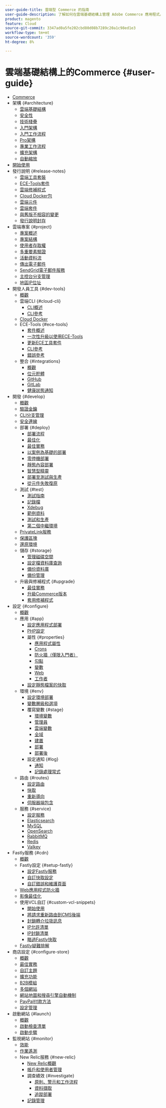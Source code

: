 ```yaml
---
user-guide-title: 雲端型 Commerce 的指南
user-guide-description: 了解如何在雲端基礎結構上管理 Adobe Commerce 應用程式。
product: magento
feature: Cloud
source-git-commit: 3347ad0a5fe202cbd80d08b7289c20a1c98ed1e3
workflow-type: tm+mt
source-wordcount: '359'
ht-degree: 8%

---
```



# 雲端基礎結構上的Commerce {#user-guide}

+ [Commerce](overview.md)
+ 架構 {#architecture}
   + [雲端基礎結構](architecture/cloud-architecture.md)
   + [安全性](architecture/security.md)
   + [技術棧疊](architecture/tech-stack.md)
   + [入門架構](architecture/starter-architecture.md)
   + [入門工作流程](architecture/starter-develop-deploy-workflow.md)
   + [Pro架構](architecture/pro-architecture.md)
   + [專業工作流程](architecture/pro-develop-deploy-workflow.md)
   + [擴充架構](architecture/scaled-architecture.md)
   + [自動縮放](architecture/autoscaling.md)
+ [開始使用](https://experienceleague.adobe.com/docs/commerce-on-cloud/start/overview.html)
+ 發行說明 {#release-notes}
   + [雲端工具套裝](release-notes/cloud-tools-suite.md)
   + [ECE-Tools套件](release-notes/ece-tools-package.md)
   + [雲端修補程式](release-notes/cloud-patches.md)
   + [Cloud Docker包](release-notes/cloud-docker.md)
   + [雲端元件](release-notes/cloud-components.md)
   + [雲端套件](release-notes/cloud-packages.md)
   + [與舊版不相容的變更](release-notes/backward-incompatible-changes.md)
   + [發行說明封存](release-notes/cloud-release-archive.md)
+ 雲端專案 {#project}
   + [專案概述](project/overview.md)
   + [專案結構](project/file-structure.md)
   + [使用者存取權](project/user-access.md)
   + [多重要素驗證](project/multi-factor-authentication.md)
   + [活動資料流](project/activity-stream.md)
   + [傳出電子郵件](project/outgoing-emails.md)
   + [SendGrid電子郵件服務](project/sendgrid.md)
   + [主控台分支管理](project/console-branches.md)
   + [地區IP位址](project/regional-ip-addresses.md)
+ 開發人員工具 {#dev-tools}
   + [概觀](dev-tools/overview.md)
   + 雲端CLI {#cloud-cli}
      + [CLI概述](dev-tools/cloud-cli-overview.md)
      + [CLI參考](dev-tools/cloud-cli-reference.md)
   + [Cloud Docker](dev-tools/cloud-docker.md)
   + ECE-Tools {#ece-tools}
      + [套件概述](dev-tools/package-overview.md)
      + [一次性升級以使用ECE-Tools](dev-tools/install-package.md)
      + [更新ECE工具套件](dev-tools/update-package.md)
      + [CLI參考](dev-tools/ece-tools-cli-reference.md)
      + [錯誤參考](dev-tools/error-reference.md)
   + 整合 {#integrations}
      + [概觀](integrations/overview.md)
      + [位元貯體](integrations/bitbucket.md)
      + [GitHub](integrations/github.md)
      + [GitLab](integrations/gitlab.md)
      + [健康狀態通知](integrations/health-notifications.md)
+ 開發 {#develop}
   + [概觀](development/overview.md)
   + [驗證金鑰](development/authentication-keys.md)
   + [CLI分支管理](development/cli-branches.md)
   + [安全連線](development/secure-connections.md)
   + 部署 {#deploy}
      + [部署流程](deploy/process.md)
      + [最佳化](deploy/optimization.md)
      + [最佳實務](deploy/best-practices.md)
      + [以案例為基礎的部署](deploy/scenario-based.md)
      + [零停機部署](deploy/reduce-downtime.md)
      + [靜態內容部署](deploy/static-content.md)
      + [智慧型精靈](deploy/smart-wizards.md)
      + [部署至測試與生產](deploy/staging-production.md)
      + [從元件失敗復原](deploy/recover-failed-deployment.md)
   + 測試 {#test}
      + [測試指南](test/guidance.md)
      + [記錄檔](test/log-locations.md)
      + [Xdebug](test/debug.md)
      + [範例資料](test/sample-data.md)
      + [測試和生產](test/staging-and-production.md)
      + [第二個中繼環境](test/second-staging.md)
   + [PrivateLink服務](development/privatelink-service.md)
   + [保護區塊](development/protective-block.md)
   + [還原環境](development/restore-environment.md)
   + 儲存 {#storage}
      + [管理磁碟空間](storage/manage-disk-space.md)
      + [設定檔資料庫查詢](storage/profile-database-queries.md)
      + [備份資料庫](storage/database-dump.md)
      + [備份管理](storage/snapshots.md)
   + 升級與修補程式 {#upgrade}
      + [最佳實務](development/best-practices.md)
      + [升級Commerce版本](development/commerce-version.md)
      + [套用修補程式](development/apply-patches.md)
+ 設定 {#configure}
   + [概觀](environment/overview.md)
   + 應用 {#app}
      + [設定應用程式部署](application/configure-app-yaml.md)
      + [PHP設定](application/php-settings.md)
      + 屬性 {#properties}
         + [應用程式屬性](application/properties.md)
         + [Crons](application/crons-property.md)
         + [防火牆（僅限入門者）](application/firewall-property.md)
         + [勾點](application/hooks-property.md)
         + [變數](application/variables-property.md)
         + [Web](application/web-property.md)
         + [工作者](application/workers-property.md)
      + [設定靜態檔案的快取](application/set-cache.md)
   + 環境 {#env}
      + [設定環境部署](environment/configure-env-yaml.md)
      + [變數層級和選項](environment/variable-levels.md)
      + 覆寫變數 {#stage}
         + [環境變數](environment/variables-intro.md)
         + [管理員](environment/variables-admin.md)
         + [雲端變數](environment/variables-cloud.md)
         + [全域](environment/variables-global.md)
         + [建置](environment/variables-build.md)
         + [部署](environment/variables-deploy.md)
         + [部署後](environment/variables-post-deploy.md)
      + 設定通知 {#log}
         + [通知](environment/set-up-notifications.md)
         + [記錄處理常式](environment/log-handlers.md)
   + 路由 {#routes}
      + [設定路由](routes/routes-yaml.md)
      + [快取](routes/caching.md)
      + [重新導向](routes/redirects.md)
      + [伺服器端包含](routes/server-side-includes.md)
   + 服務 {#service}
      + [設定服務](services/services-yaml.md)
      + [Elasticsearch](services/elasticsearch.md)
      + [MySQL](services/mysql.md)
      + [OpenSearch](services/opensearch.md)
      + [RabbitMQ](services/rabbitmq.md)
      + [Redis](services/redis.md)
      + [Valkey](services/valkey.md)
+ Fastly服務 {#cdn}
   + [概觀](cdn/fastly.md)
   + Fastly設定 {#setup-fastly}
      + [設定Fastly服務](cdn/fastly-configuration.md)
      + [自訂快取設定](cdn/fastly-custom-cache-configuration.md)
      + [自訂錯誤和維護頁面](cdn/fastly-custom-response.md)
   + [Web應用程式防火牆](cdn/fastly-waf-service.md)
   + [影像最佳化](cdn/fastly-image-optimization.md)
   + 使用VCL自訂 {#custom-vcl-snippets}
      + [開始使用](cdn/fastly-vcl-custom-snippets.md)
      + [將請求重新路由到CMS後端](cdn/fastly-vcl-wordpress.md)
      + [封鎖轉介垃圾訊息](cdn/fastly-vcl-badreferer.md)
      + [IP允許清單](cdn/fastly-vcl-allowlist.md)
      + [IP封鎖清單](cdn/fastly-vcl-blocking.md)
      + [略過Fastly快取](cdn/fastly-vcl-bypass-to-origin.md)
   + [Fastly疑難排解](cdn/fastly-troubleshooting.md)
+ 商店設定 {#configure-store}
   + [概觀](store/overview.md)
   + [最佳實務](store/best-practices.md)
   + [自訂主題](store/custom-theme.md)
   + [擴充功能](store/extensions.md)
   + [B2B模組](store/b2b-module.md)
   + [多個網站](store/multiple-sites.md)
   + [網站地圖和搜尋引擎自動機制](store/robots-sitemap.md)
   + [PayPal付款方法](store/paypal.md)
   + [設定管理](store/store-settings.md)
+ 啟動網站 {#launch}
   + [概觀](launch/overview.md)
   + [啟動檢查清單](launch/checklist.md)
   + [啟動步驟](launch/steps.md)
+ 監視網站 {#monitor}
   + [效能](monitor/performance.md)
   + [作業遙測](monitor/operational-telemetry.md)
   + New Relic服務 {#new-relic}
      + [New Relic概觀](monitor/new-relic-service.md)
      + [帳戶和使用者管理](monitor/account-management.md)
      + 調查績效 {#investigate}
         + [原則、警示和工作流程](monitor/investigate-performance.md)
         + [資料擷取](monitor/ingest-data.md)
         + [追蹤部署](monitor/track-deployments.md)
      + [記錄管理](monitor/log-management.md)
